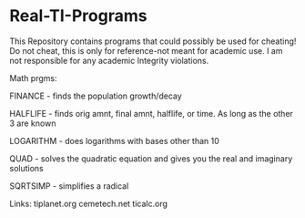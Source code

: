 # Real-TI-Programs
This Repository contains programs that could possibly be used for cheating! Do not cheat, this is only for reference-not meant for academic use. I am not responsible for any academic Integrity violations.


Math prgms:

FINANCE - finds the population growth/decay

HALFLIFE - finds orig amnt, final amnt, halflife, or time. As long as the other 3 are known

LOGARITHM - does logarithms with bases other than 10

QUAD - solves the quadratic equation and gives you the real and imaginary solutions

SQRTSIMP - simplifies a radical


Links:
tiplanet.org
cemetech.net
ticalc.org
